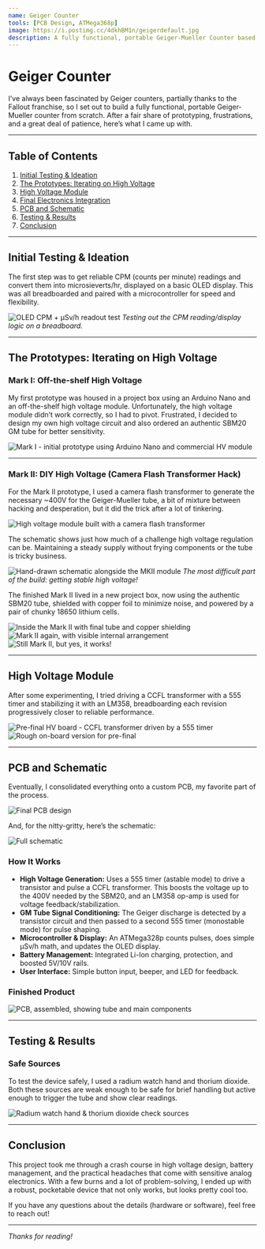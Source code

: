 ```yaml
---
name: Geiger Counter
tools: [PCB Design, ATMega368p]
image: https://i.postimg.cc/4dkhBM1n/geigerdefault.jpg
description: A fully functional, portable Geiger-Mueller Counter based on the SBM20 GM Tube and an ATMega368p, with an OLED display.
---
```


# Geiger Counter

I’ve always been fascinated by Geiger counters, partially thanks to the Fallout franchise, so I set out to build a fully functional, portable Geiger-Mueller counter from scratch. After a fair share of prototyping, frustrations, and a great deal of patience, here’s what I came up with.

---

## Table of Contents
1. [Initial Testing & Ideation](#initial-testing--ideation)
2. [The Prototypes: Iterating on High Voltage](#the-prototypes-iterating-on-high-voltage)
3. [High Voltage Module](#high-voltage-module)
4. [Final Electronics Integration](#final-electronics-integration)
5. [PCB and Schematic](#pcb-and-schematic)
6. [Testing & Results](#testing--results)
7. [Conclusion](#conclusion)

---

## Initial Testing & Ideation

The first step was to get reliable CPM (counts per minute) readings and convert them into microsieverts/hr, displayed on a basic OLED display. This was all breadboarded and paired with a microcontroller for speed and flexibility.

![OLED CPM + µSv/h readout test](https://i.postimg.cc/BnyRXcqJ/IMG-20200827-224843.jpg)
*Testing out the CPM reading/display logic on a breadboard.*

---

## The Prototypes: Iterating on High Voltage

### Mark I: Off-the-shelf High Voltage

My first prototype was housed in a project box using an Arduino Nano and an off-the-shelf high voltage module. Unfortunately, the high voltage module didn’t work correctly, so I had to pivot. Frustrated, I decided to design my own high voltage circuit and also ordered an authentic SBM20 GM tube for better sensitivity.

![Mark I - initial prototype using Arduino Nano and commercial HV module](https://i.postimg.cc/LXF7V9Y7/IMG-20200905-203653.jpg)

---

### Mark II: DIY High Voltage (Camera Flash Transformer Hack)

For the Mark II prototype, I used a camera flash transformer to generate the necessary \~400V for the Geiger-Mueller tube, a bit of mixture between hacking and desperation, but it did the trick after a lot of tinkering.

![High voltage module built with a camera flash transformer](https://i.postimg.cc/KjZHd05D/IMG-20200926-140510-01.jpg)

The schematic shows just how much of a challenge high voltage regulation can be. Maintaining a steady supply without frying components or the tube is tricky business.

![Hand-drawn schematic alongside the MKII module](https://i.postimg.cc/d34xvGHP/IMG-20200926-143035-01.jpg)
*The most difficult part of the build: getting stable high voltage!*

The finished Mark II lived in a new project box, now using the authentic SBM20 tube, shielded with copper foil to minimize noise, and powered by a pair of chunky 18650 lithium cells.

![Inside the Mark II with final tube and copper shielding](https://i.postimg.cc/X71zzcB9/IMG-20250717-143111.jpg)
![Mark II again, with visible internal arrangement](https://i.postimg.cc/gk27sBjY/IMG-20250717-143146.jpg)
![Still Mark II, but yes, it works!](https://i.postimg.cc/0y6BRM7F/IMG-20250717-143313.jpg)

---

## High Voltage Module

After some experimenting, I tried driving a CCFL transformer with a 555 timer and stabilizing it with an LM358, breadboarding each revision progressively closer to reliable performance.

![Pre-final HV board - CCFL transformer driven by a 555 timer](https://i.postimg.cc/MGQNRMTV/IMG-20200912-010022.jpg)
![Rough on-board version for pre-final](https://i.postimg.cc/jqX9zrsg/IMG-20200914-185144.jpg)

---

## PCB and Schematic

Eventually, I consolidated everything onto a custom PCB, my favorite part of the process.

![Final PCB design](https://i.postimg.cc/KcDXJM55/GC-PCB.png)

And, for the nitty-gritty, here’s the schematic:

![Full schematic](https://i.postimg.cc/XvNXYCgN/GC-Schematic.png)

### How It Works

- **High Voltage Generation:** Uses a 555 timer (astable mode) to drive a transistor and pulse a CCFL transformer. This boosts the voltage up to the 400V needed by the SBM20, and an LM358 op-amp is used for voltage feedback/stabilization.
- **GM Tube Signal Conditioning:** The Geiger discharge is detected by a transistor circuit and then passed to a second 555 timer (monostable mode) for pulse shaping.
- **Microcontroller & Display:** An ATMega328p counts pulses, does simple µSv/h math, and updates the OLED display.
- **Battery Management:** Integrated Li-Ion charging, protection, and boosted 5V/10V rails.
- **User Interface:** Simple button input, beeper, and LED for feedback.

### Finished Product
![PCB, assembled, showing tube and main components](https://i.postimg.cc/4dkhBM1n/geigerdefault.jpg)

---

## Testing & Results

### Safe Sources

To test the device safely, I used a radium watch hand and thorium dioxide. Both these sources are weak enough to be safe for brief handling but active enough to trigger the tube and show clear readings.

![Radium watch hand & thorium dioxide check sources](https://i.postimg.cc/R0KphksT/IMG-20250717-143506.jpg)

---

## Conclusion

This project took me through a crash course in high voltage design, battery management, and the practical headaches that come with sensitive analog electronics. With a few burns and a lot of problem-solving, I ended up with a robust, pocketable device that not only works, but looks pretty cool too.

If you have any questions about the details (hardware or software), feel free to reach out!

---

*Thanks for reading!*
